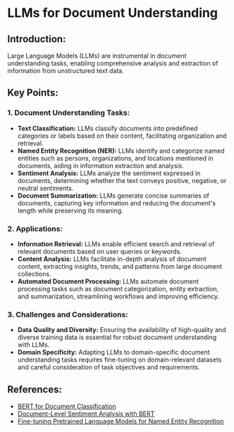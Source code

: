 # LLMs for Document Understanding

## Introduction:
Large Language Models (LLMs) are instrumental in document understanding tasks, enabling comprehensive analysis and extraction of information from unstructured text data. 

## Key Points:

### 1. Document Understanding Tasks:
- **Text Classification:** LLMs classify documents into predefined categories or labels based on their content, facilitating organization and retrieval.
- **Named Entity Recognition (NER):** LLMs identify and categorize named entities such as persons, organizations, and locations mentioned in documents, aiding in information extraction and analysis.
- **Sentiment Analysis:** LLMs analyze the sentiment expressed in documents, determining whether the text conveys positive, negative, or neutral sentiments.
- **Document Summarization:** LLMs generate concise summaries of documents, capturing key information and reducing the document's length while preserving its meaning.

### 2. Applications:
- **Information Retrieval:** LLMs enable efficient search and retrieval of relevant documents based on user queries or keywords.
- **Content Analysis:** LLMs facilitate in-depth analysis of document content, extracting insights, trends, and patterns from large document collections.
- **Automated Document Processing:** LLMs automate document processing tasks such as document categorization, entity extraction, and summarization, streamlining workflows and improving efficiency.

### 3. Challenges and Considerations:
- **Data Quality and Diversity:** Ensuring the availability of high-quality and diverse training data is essential for robust document understanding with LLMs.
- **Domain Specificity:** Adapting LLMs to domain-specific document understanding tasks requires fine-tuning on domain-relevant datasets and careful consideration of task objectives and requirements.

## References:
- [BERT for Document Classification](https://arxiv.org/abs/1904.07746)
- [Document-Level Sentiment Analysis with BERT](https://arxiv.org/abs/1907.05321)
- [Fine-tuning Pretrained Language Models for Named Entity Recognition](https://arxiv.org/abs/2003.10713)

